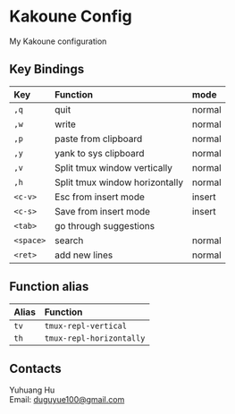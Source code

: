 # Kakoune Config

My Kakoune configuration

## Key Bindings

|Key|Function|mode|
|:- |:-      |:-  |
|`,q`| quit  |normal|
|`,w`| write |normal|
|`,p`| paste from clipboard| normal|
|`,y`| yank to sys clipboard| normal|
|`,v`| Split tmux window vertically|normal|
|`,h`| Split tmux window horizontally|normal|
|`<c-v>`| Esc from insert mode| insert|
|`<c-s>`| Save from insert mode| insert|
|`<tab>`| go through suggestions| |
|`<space>`|search|normal|
|`<ret>`|add new lines|normal|


## Function alias

|Alias|Function|
|:-|:-|
|`tv`|`tmux-repl-vertical`|
|`th`|`tmux-repl-horizontally`|

## Contacts

Yuhuang Hu  
Email: duguyue100@gmail.com
